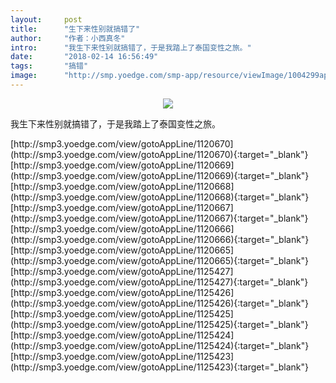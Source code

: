 ```yaml
---
layout:     post
title:      "生下来性别就搞错了"
author:     "作者：小西真冬"
intro:      "我生下来性别就搞错了，于是我踏上了泰国变性之旅。"
date:       "2018-02-14 16:56:49"
tags:       "搞错"
image:      "http://smp.yoedge.com/smp-app/resource/viewImage/1004299appline.png"
---
```

<div style="text-align: center">
<p><img src="http://smp.yoedge.com/smp-app/resource/viewImage/1004299appline.png"/></p>
</div>
<p class="post-meta">
<span>我生下来性别就搞错了，于是我踏上了泰国变性之旅。</span>
</p>
[http://smp3.yoedge.com/view/gotoAppLine/1120670](http://smp3.yoedge.com/view/gotoAppLine/1120670){:target="_blank"}
[http://smp3.yoedge.com/view/gotoAppLine/1120669](http://smp3.yoedge.com/view/gotoAppLine/1120669){:target="_blank"}
[http://smp3.yoedge.com/view/gotoAppLine/1120668](http://smp3.yoedge.com/view/gotoAppLine/1120668){:target="_blank"}
[http://smp3.yoedge.com/view/gotoAppLine/1120667](http://smp3.yoedge.com/view/gotoAppLine/1120667){:target="_blank"}
[http://smp3.yoedge.com/view/gotoAppLine/1120666](http://smp3.yoedge.com/view/gotoAppLine/1120666){:target="_blank"}
[http://smp3.yoedge.com/view/gotoAppLine/1120665](http://smp3.yoedge.com/view/gotoAppLine/1120665){:target="_blank"}
[http://smp3.yoedge.com/view/gotoAppLine/1125427](http://smp3.yoedge.com/view/gotoAppLine/1125427){:target="_blank"}
[http://smp3.yoedge.com/view/gotoAppLine/1125426](http://smp3.yoedge.com/view/gotoAppLine/1125426){:target="_blank"}
[http://smp3.yoedge.com/view/gotoAppLine/1125425](http://smp3.yoedge.com/view/gotoAppLine/1125425){:target="_blank"}
[http://smp3.yoedge.com/view/gotoAppLine/1125424](http://smp3.yoedge.com/view/gotoAppLine/1125424){:target="_blank"}
[http://smp3.yoedge.com/view/gotoAppLine/1125423](http://smp3.yoedge.com/view/gotoAppLine/1125423){:target="_blank"}


